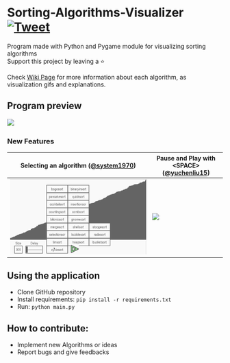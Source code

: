 # Sorting-Algorithms-Visualizer [![Tweet](https://img.shields.io/twitter/url/http/shields.io.svg?style=social)](https://twitter.com/intent/tweet?text=Amazing%20tool%20for%20visualising%20Sorting%20Algorithms%20in%20Python&url=https://github.com/LucasPilla/Sorting-Algorithms-Visualizer&via=&hashtags=educational,developers)
Program made with Python and Pygame module for visualizing sorting algorithms
</br>
Support this project by leaving a :star:

Check [Wiki Page](../../wiki) for more information about each algorithm, as visualization gifs and explanations.

## Program preview
![](images/preview.gif)

### New Features
|Selecting an algorithm ([@system1970](https://github.com/system1970)) |Pause and Play with \<SPACE\> ([@yuchenliu15](https://github.com/yuchenliu15)) |
|---|---|
|![](images/selectAlgo.gif)|![](images/pausePlay.gif)|

## Using the application
- Clone GitHub repository
- Install requirements: `pip install -r requirements.txt`
- Run: `python main.py`

## How to contribute: 
- Implement new Algorithms or ideas
- Report bugs and give feedbacks

